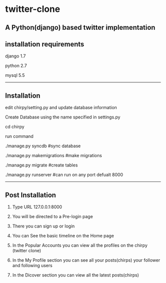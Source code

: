 # twitter-clone
A Python(django) based twitter implementation 
-----------------------------
installation  requirements
------------------------------
django 1.7

python 2.7 

mysql 5.5




----------------
Installation
----------------
edit chirpy/setting.py and update database information

Create Database using the name specified in settings.py

cd chirpy


run command 
	
 ./manage.py syncdb  #sync database
	
 ./manage.py makemigrations  #make migrations 
 
 
 ./manage.py migrate #create tables 
 
 
 ./manage.py runserver #can run on any port defualt 8000


 
 ----------------
Post Installation
----------------
1. Type URL 127.0.0.1:8000

2. You will be directed to a Pre-login page

3. There you can sign up or login 

4. You can See the basic timeline on the Home page

5. In the Popular Accounts you can view all the profiles on the chirpy (twitter clone)

6. In the My Profile section you can see all your posts(chirps) your follower and following users

7. In the Dicover section you can view all the latest posts(chirps)

 




